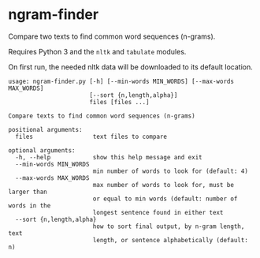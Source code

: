 # ngram-finder

Compare two texts to find common word sequences (n-grams).

Requires Python 3 and the `nltk` and `tabulate` modules.

On first run, the needed nltk data will be downloaded to its default location.

```
usage: ngram-finder.py [-h] [--min-words MIN_WORDS] [--max-words MAX_WORDS]
                       [--sort {n,length,alpha}]
                       files [files ...]

Compare texts to find common word sequences (n-grams)

positional arguments:
  files                 text files to compare

optional arguments:
  -h, --help            show this help message and exit
  --min-words MIN_WORDS
                        min number of words to look for (default: 4)
  --max-words MAX_WORDS
                        max number of words to look for, must be larger than
                        or equal to min words (default: number of words in the
                        longest sentence found in either text
  --sort {n,length,alpha}
                        how to sort final output, by n-gram length, text
                        length, or sentence alphabetically (default: n)
```
